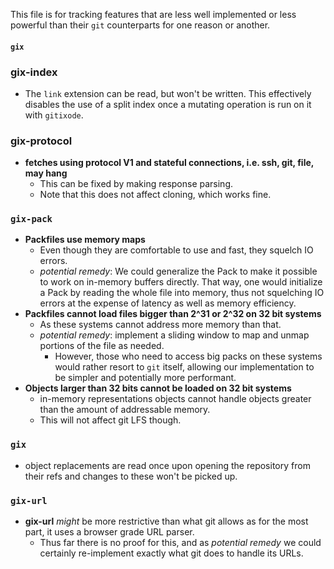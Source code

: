This file is for tracking features that are less well implemented or less powerful than their `git` counterparts for one reason or another.

#### `gix`

### gix-index

* The `link` extension can be read, but won't be written. This effectively disables the use of a split index once a mutating operation is run on it with `gitixode`.

### gix-protocol
* **fetches using protocol V1 and stateful connections, i.e. ssh, git, file, may hang**
    * This can be fixed by making response parsing.
    * Note that this does not affect cloning, which works fine.

### `gix-pack`
* **Packfiles use memory maps**
    * Even though they are comfortable to use and fast, they squelch IO errors.
    * _potential remedy_: We could generalize the Pack to make it possible to work on in-memory buffers directly. That way, one
      would initialize a Pack by reading the whole file into memory, thus not squelching IO errors at the expense of latency as well
      as memory efficiency.
* **Packfiles cannot load files bigger than 2^31 or 2^32 on 32 bit systems**
    * As these systems cannot address more memory than that.
    * _potential remedy_: implement a sliding window to map and unmap portions of the file as needed.
        * However, those who need to access big packs on these systems would rather resort to `git` itself, allowing
          our implementation to be simpler and potentially more performant.
* **Objects larger than 32 bits cannot be loaded on 32 bit systems**
    * in-memory representations objects cannot handle objects greater than the amount of addressable memory.
    * This will not affect git LFS though.

### `gix`

* object replacements are read once upon opening the repository from their refs and changes to these won't be picked up.

### `gix-url`

* **gix-url** _might_ be more restrictive than what git allows as for the most part, it uses a browser grade URL parser.
    * Thus far there is no proof for this, and as _potential remedy_ we could certainly re-implement exactly what git does
      to handle its URLs.
